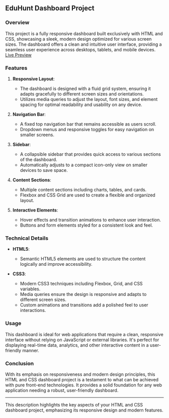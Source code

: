 ## EduHunt Dashboard Project

### Overview

This project is a fully responsive dashboard built exclusively with HTML and CSS, showcasing a sleek, modern design optimized for various screen sizes. The dashboard offers a clean and intuitive user interface, providing a seamless user experience across desktops, tablets, and mobile devices. <br>
<a href="http://eduhunt-dashboard.com/" align="center">Live Preview</a>


### Features

1. **Responsive Layout**:
   - The dashboard is designed with a fluid grid system, ensuring it adapts gracefully to different screen sizes and orientations.
   - Utilizes media queries to adjust the layout, font sizes, and element spacing for optimal readability and usability on any device.

2. **Navigation Bar**:
   - A fixed top navigation bar that remains accessible as users scroll.
   - Dropdown menus and responsive toggles for easy navigation on smaller screens.

3. **Sidebar**:
   - A collapsible sidebar that provides quick access to various sections of the dashboard.
   - Automatically adjusts to a compact icon-only view on smaller devices to save space.

4. **Content Sections**:
   - Multiple content sections including charts, tables, and cards.
   - Flexbox and CSS Grid are used to create a flexible and organized layout.

5. **Interactive Elements**:
   - Hover effects and transition animations to enhance user interaction.
   - Buttons and form elements styled for a consistent look and feel.


### Technical Details

- **HTML5**:
  - Semantic HTML5 elements are used to structure the content logically and improve accessibility.
  
- **CSS3**:
  - Modern CSS3 techniques including Flexbox, Grid, and CSS variables.
  - Media queries ensure the design is responsive and adapts to different screen sizes.
  - Custom animations and transitions add a polished feel to user interactions.

### Usage

This dashboard is ideal for web applications that require a clean, responsive interface without relying on JavaScript or external libraries. It's perfect for displaying real-time data, analytics, and other interactive content in a user-friendly manner.

### Conclusion

With its emphasis on responsiveness and modern design principles, this HTML and CSS dashboard project is a testament to what can be achieved with pure front-end technologies. It provides a solid foundation for any web application needing a robust, user-friendly dashboard.

---

This description highlights the key aspects of your HTML and CSS dashboard project, emphasizing its responsive design and modern features.
